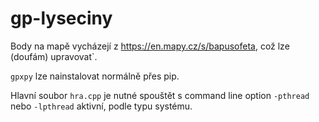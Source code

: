 # gp-lyseciny

Body na mapě vycházejí z https://en.mapy.cz/s/bapusofeta, což lze (doufám) upravovat`.

`gpxpy` lze nainstalovat normálně přes pip.

Hlavní soubor `hra.cpp` je nutné spouštět s command line option `-pthread` nebo `-lpthread` aktivní, podle typu systému.
